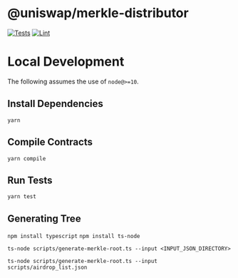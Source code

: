 # @uniswap/merkle-distributor

[![Tests](https://github.com/Uniswap/merkle-distributor/workflows/Tests/badge.svg)](https://github.com/Uniswap/merkle-distributor/actions?query=workflow%3ATests)
[![Lint](https://github.com/Uniswap/merkle-distributor/workflows/Lint/badge.svg)](https://github.com/Uniswap/merkle-distributor/actions?query=workflow%3ALint)

# Local Development

The following assumes the use of `node@>=10`.

## Install Dependencies

`yarn`

## Compile Contracts

`yarn compile`

## Run Tests

`yarn test`


## Generating Tree

```npm install typescript```
```npm install ts-node```

```ts-node scripts/generate-merkle-root.ts --input <INPUT_JSON_DIRECTORY>```

```ts-node scripts/generate-merkle-root.ts --input scripts/airdrop_list.json```

